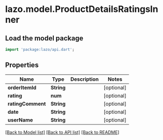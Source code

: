 # lazo.model.ProductDetailsRatingsInner

## Load the model package
```dart
import 'package:lazo/api.dart';
```

## Properties
Name | Type | Description | Notes
------------ | ------------- | ------------- | -------------
**orderItemId** | **String** |  | [optional] 
**rating** | **num** |  | [optional] 
**ratingComment** | **String** |  | [optional] 
**date** | **String** |  | [optional] 
**userName** | **String** |  | [optional] 

[[Back to Model list]](../README.md#documentation-for-models) [[Back to API list]](../README.md#documentation-for-api-endpoints) [[Back to README]](../README.md)


